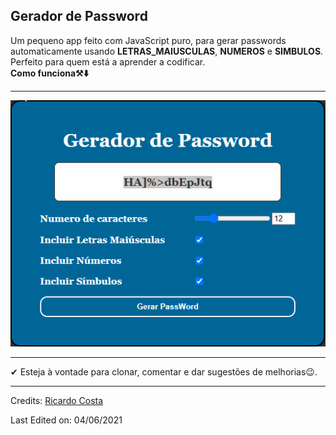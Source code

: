 ##  Gerador de Password 
Um pequeno app feito com JavaScript puro, para gerar passwords automaticamente usando <b>LETRAS_MAIUSCULAS</b>, <b>NUMEROS</b> e <b>SIMBULOS</b>.
Perfeito para quem está a aprender a codificar. <br>
****Como funciona⚒⬇️****
<hr>
<img src="https://github.com/Ricardo-Robot/Gerador_Password/blob/master/github/gerarpass.gif">
<hr>
✔ Esteja à vontade para clonar, comentar e dar sugestões de melhorias😉. <br>

-----
Credits: [Ricardo Costa](https://github.com/Ricardo-Robot)

Last Edited on: 04/06/2021

